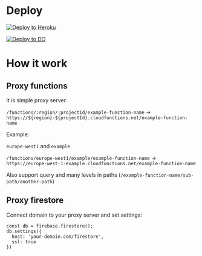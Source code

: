 # Deploy

[![Deploy to Heroku](https://www.herokucdn.com/deploy/button.svg)](https://heroku.com/deploy?template=https://github.com/adinvadim/firebase-functions-proxy-server)

[![Deploy to DO](https://www.deploytodo.com/do-btn-blue.svg)](https://cloud.digitalocean.com/apps/new?repo=https://github.com/adinvadim/firebase-functions-proxy-server/tree/master)



# How it work

## Proxy functions

It is simple proxy server.

`/functions/:region/:projectId/example-function-name` -> `https://${region}-${projectId}.cloudfunctions.net/example-function-name`

Example:

`europe-west1` and `example`

`/functions/europe-west1/example/example-function-name` -> `https://europe-west-1-example.cloudfunctions.net/example-function-name`

Also support query and many levels in paths (`/example-function-name/sub-path/another-path`)


## Proxy firestore

Connect domain to your proxy server and set settings:

```
const db = firebase.firestore();
db.settings({
  host: 'your-domain.com/firestore',
  ssl: true
})
```
